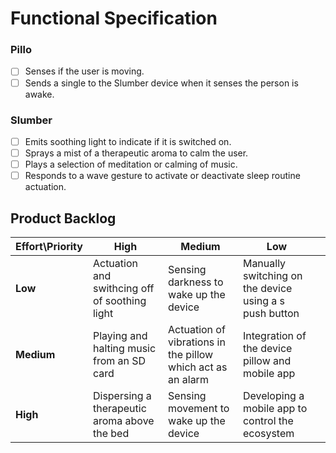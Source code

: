 # Functional Specification
### Pillo
- [ ] Senses if the user is moving.
- [ ] Sends a single to the Slumber device when it senses the person is awake.

### Slumber
- [ ] Emits soothing light to indicate if it is switched on.
- [ ] Sprays a mist of a therapeutic aroma to calm the user.
- [ ] Plays a selection of meditation or calming of music.
- [ ] Responds to a wave gesture to activate or deactivate sleep routine actuation.

## Product Backlog
| **Effort\Priority** | High                                          | Medium                                                      | Low                                                    |                         | 
|-----------------|-----------------------------------------------|-------------------------------------------------------------|--------------------------------------------------------|-------------------------| 
| **Low**             | Actuation and swithcing off of soothing light | Sensing darkness to wake up the device                      | Manually switching on the device using a s push button |                         | 
| **Medium**        | Playing and halting music from an SD card     | Actuation of vibrations in the pillow which act as an alarm | Integration of the device pillow and mobile app | 
| **High**        | Dispersing a therapeutic aroma above the bed  | Sensing movement to wake up the device                      | Developing a mobile app to control the ecosystem       |                         | 

